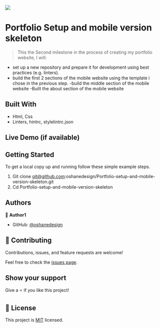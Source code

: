 ![](https://img.shields.io/badge/Microverse-blueviolet)

# Portfolio Setup and mobile version skeleton

> This the Second milestone in the process of creating my portfolio website, I will:
- set up a new repository and prepare it for development using best practices (e.g. linters).
- build the first 2 sections of the mobile website using the template i chose in the previous step.
-build the middle section of the mobile website
-Built the about section of the mobile website 


## Built With

- Html, Css
- Linters, hintrc, stylelintrc.json

## Live Demo (if available)




## Getting Started


To get a local copy up and running follow these simple example steps.

1. Git clone git@github.com:oshanedesign/Portfolio-setup-and-mobile-version-skeleton.git 
2. Cd Portfolio-setup-and-mobile-version-skeleton


## Authors

👤 **Author1**

- GitHub: [@oshanedesign](https://github.com/oshanedesign)


## 🤝 Contributing

Contributions, issues, and feature requests are welcome!

Feel free to check the [issues page](../../issues/).

## Show your support

Give a ⭐️ if you like this project!


## 📝 License

This project is [MIT](./MIT.md) licensed.
